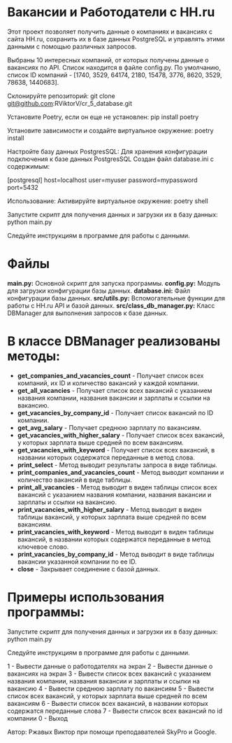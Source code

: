 # Вакансии и Работодатели с HH.ru

Этот проект позволяет получить данные о компаниях и вакансиях с сайта HH.ru, сохранить их в базе данных PostgreSQL и управлять этими данными с помощью различных запросов.

Выбраны 10 интересных компаний, от которых получены данные о вакансиях по API.
Список находится в файле config.py. 
По умолчанию, список ID компаний - [1740, 3529, 64174, 2180, 15478, 3776, 8620, 3529, 78638, 1440683].

Склонируйте репозиторий:
git clone git@github.com:RViktorV/cr_5_database.git

Установите Poetry, если он еще не установлен:
pip install poetry

Установите зависимости и создайте виртуальное окружение:
poetry install

Настройте базу данных PostgresSQL:
Для хранения конфигурации подключения к базе данных PostgresSQL 
Создан файл database.ini с содержимым:

[postgresql]
host=localhost
user=myuser
password=mypassword
port=5432

Использование:
Активируйте виртуальное окружение:
poetry shell

Запустите скрипт для получения данных и загрузки их в базу данных:
python main.py

Следуйте инструкциям в программе для работы с данными.

# Файлы

**main.py:** Основной скрипт для запуска программы.
**config.py:** Модуль для загрузки конфигурации базы данных.
**database.ini:** Файл конфигурации базы данных.
**src/utils.py:** Вспомогательные функции для работы с HH.ru API и базой данных.
**src/class_db_manager.py:** Класс DBManager для выполнения запросов к базе данных.


# В классе DBManager реализованы методы:
 - **get_companies_and_vacancies_count** - Получает список всех компаний, их ID и количество вакансий у каждой компании.
 - **get_all_vacancies** - Получает список всех вакансий с указанием названия компании, названия вакансии и зарплаты и ссылки на вакансию.
 - **get_vacancies_by_company_id** - Получает список вакансий по ID компании.
 - **get_avg_salary** - Получает среднюю зарплату по вакансиям.
 - **get_vacancies_with_higher_salary** - Получает список всех вакансий, у которых зарплата выше средней по всем вакансиям.
 - **get_vacancies_with_keyword** - Получает список всех вакансий, в названии которых содержатся переданные в метод слова.
 - **print_select** - Метод выводит результаты запроса в виде таблицы.
 - **print_companies_and_vacancies_count** - Метод выводит компании и количество вакансий в виде таблицы.
 - **print_all_vacancies** - Метод выводит в виден таблицы список всех вакансий с указанием названия компании,
        названия вакансии и зарплаты и ссылки на вакансию.
 - **print_vacancies_with_higher_salary** - Метод выводит в виден таблицы вакансий, у которых зарплата выше средней по всем вакансиям.
 - **print_vacancies_with_keyword** - Метод выводит в виден таблицы вакансий, в названии которых содержатся переданные в метод ключевое слово.
 - **print_vacancies_by_company_id** - Метод выводит в виде таблицы вакансии указанной компании по ее ID.
 - **close** - Закрывает соединение с базой данных.

# Примеры использования программы:
Запустите скрипт для получения данных и загрузки их в базу данных:
python main.py

Следуйте инструкциям в программе для работы с данными.

1 - Вывести данные о работодателях на экран
2 - Вывести данные о вакансиях на экран
3 - Вывести список всех вакансий с указанием названия компании, названия вакансии и зарплаты и ссылки на вакансию
4 - Вывести среднюю зарплату по вакансиям
5 - Вывести список всех вакансий, у которых зарплата выше средней по всем вакансиям
6 - Вывести список всех вакансий, в названии которых содержатся переданные слова
7 - Вывести список всех вакансий по id компании
0 - Выход

Автор: Ржавых Виктор при помощи преподавателей SkyPro и Google.
